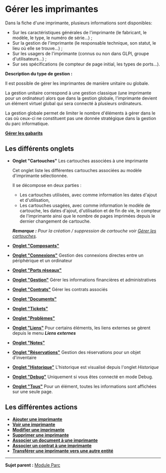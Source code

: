 Gérer les imprimantes
=====================

Dans la fiche d'une imprimante, plusieurs informations sont disponibles:

-   Sur les caractéristiques générales de l'imprimante (le fabricant, le modèle, le type, le numéro de série...) ;
-   Sur la gestion de l'imprimante (le responsable technique, son statut, le lieu où elle se trouve...) ;
-   Sur les usagers de l'imprimante (connus ou non dans GLPI, groupe d'utilisateurs...) ;
-   Sur ses spécifications (le compteur de page initial, les types de ports...).

**Description du type de gestion :**

Il est possible de gérer les imprimantes de manière unitaire ou globale.

La gestion unitaire correspond à une gestion classique (une imprimante pour un ordinateur) alors que dans la gestion globale, l'imprimante devient un élément virtuel global qui sera connecté à plusieurs ordinateurs.

La gestion globale permet de limiter le nombre d'éléments à gérer dans le cas où ceux-ci ne constituent pas une donnée stratégique dans la gestion du parc informatique.

**[Gérer les gabarits](index.php?fr/Les_différentes_actions/Gérer_les_gabarits.md)**

Les différents onglets
----------------------
-   **Onglet "Cartouches"**
     Les cartouches associées à une imprimante

    Cet onglet liste les différentes cartouches associées au modèle d'imprimante sélectionnée.

    Il se décompose en deux parties :

    -   Les cartouches utilisées, avec comme information les dates d'ajout et d'utilisation,
    -   Les cartouches usagées, avec comme information le modèle de cartouche, les dates d'ajout, d'utilisation et de fin de vie, le compteur de l'imprimante ainsi que le nombre de pages imprimées depuis le dernier changement de cartouche.

    ***Remarque :** Pour la création / suppression de cartouche voir [Gérer les cartouches](index.php?fr/03_Module_Parc/08_Cartouches "Les cartouches dans GLPI, caractéristiques et utilisation").*

-   **[Onglet "Composants"](index.php?fr/Les_différents_onglets/Onglet_Composants.md)**

-   **[Onglet "Connexions"](index.php?fr/Les_différents_onglets/Onglet_Connexions.md)**
    Gestion des connexions directes entre un périphérique et un ordinateur

-   **[Onglet "Ports réseaux"](index.php?fr/Les_différents_onglets/Onglet_Ports_réseaux.md)**

-   **[Onglet "Gestion"](index.php?fr/Les_différents_onglets/Onglet_Gestion.md)**
    Gérer les informations financières et administratives

-   **[Onglet "Contrats"](index.php?fr/Les_différents_onglets/Onglet_Contrats.md)**
    Gérer les contrats associés

-   **[Onglet "Documents"](index.php?fr/Les_différents_onglets/Onglet_Documents.md)**

-   **[Onglet "Tickets"](index.php?fr/Les_différents_onglets/Onglet_Tickets.md)**

-   **[Onglet "Problèmes"](index.php?fr/Les_différents_onglets/Onglet_Problèmes.md)**

-  **[Onglet "Liens"](index.php?fr/Les_différents_onglets/Onglet_Liens.md)**
     Pour certains éléments, les liens externes se gèrent depuis le menu ***Liens externes***

-   **[Onglet "Notes"](index.php?fr/Les_différents_onglets/Onglet_Notes.md)**

-   **[Onglet "Réservations"](index.php?fr/Les_différents_onglets/Onglet_Réservations.md)**
     Gestion des réservations pour un objet d'inventaire

-   **[Onglet "Historique"](index.php?fr/Les_différents_onglets/Onglet_Historique.md)**
     L'historique est visualisé depuis l'onglet *Historique*

-   **[Onglet "Debug"](index.php?fr/Les_différents_onglets/Onglet_Debug.md)**
    Uniquement si vous êtes connecté en mode Debug.

-   **[Onglet "Tous"](index.php?fr/Les_différents_onglets/Onglet_Tous.md)**
     Pour un élément, toutes les informations sont affichées sur une seule page.


Les différentes actions
-----------------------
-   **[Ajouter une imprimante](index.php?fr/Les_différentes_actions/Créer_un_nouvel_objet.md)**
-   **[Voir une imprimante](index.php?fr/Les_différentes_actions/Visualiser_un_objet.md)**
-   **[Modifier une imprimante](index.php?fr/Les_différentes_actions/Modifier_un_objet.md)**
-   **[Supprimer une imprimante](index.php?fr/Les_différentes_actions/Supprimer_un_objet.md)**
-   **[Associer un document à une imprimante](index.php?fr/Les_différentes_actions/Lier_un_document_à_un_objet.md)**
-   **[Associer un contrat à une imprimante](index.php?fr/Les_différentes_actions/Lier_un_contrat_à_un_objet.md)**
-   **[Transférer une imprimante vers une autre entité](index.php?fr/Les_différentes_actions/Transférer_un_objet.md)**

-------
**Sujet parent :** [Module Parc](index.php?fr/03_Module_Parc/01_Module_Parc.md "Module Parc de GLPI")

